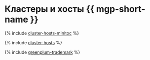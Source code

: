 # Кластеры и хосты {{ mgp-short-name }}

{% include [cluster-hosts-minitoc](../../_qa/managed-greenplum/minitoc/cluster-hosts.md) %}

{% include [cluster-hosts](../../_qa/managed-greenplum/cluster-hosts.md) %}

{% include [greenplum-trademark](../../_includes/mdb/mgp/trademark.md) %}